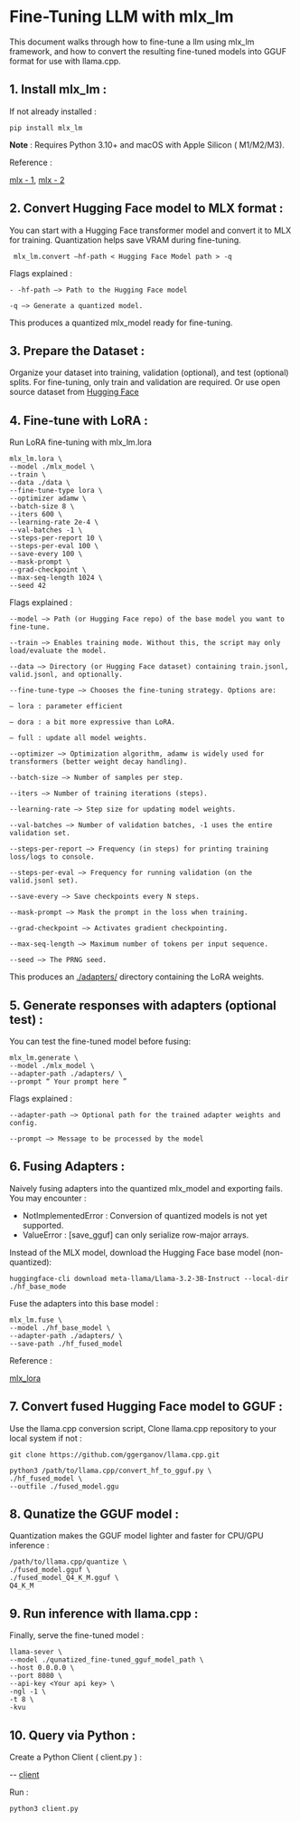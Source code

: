 # Fine-Tuning LLM with mlx_lm

This document walks through how to fine-tune a llm using mlx_lm framework, and how to convert the resulting fine-tuned models into GGUF format for use with llama.cpp.

## 1. Install mlx_lm :

If not already installed :

    pip install mlx_lm

**Note** : Requires Python 3.10+ and macOS with Apple Silicon ( M1/M2/M3).

Reference :

[mlx - 1](https://github.com/ml-explore/mlx/blob/main/README.md),
[mlx - 2](https://ml-explore.github.io/mlx/build/html/index.html#)

## 2. Convert Hugging Face model to MLX format :

You can start with a Hugging Face transformer model and convert it to MLX for training. Quantization helps save VRAM during fine-tuning.

     mlx_lm.convert —hf-path < Hugging Face Model path > -q

Flags explained :

`- -hf-path —> Path to the Hugging Face model`

`-q —> Generate a quantized model.`

This produces a quantized mlx_model ready for fine-tuning.

## 3. Prepare the Dataset :

Organize your dataset into training, validation (optional), and test (optional) splits. For fine-tuning, only train and validation are required. Or use open source dataset from [Hugging Face](https://huggingface.co/datasets)

## 4. Fine-tune with LoRA : 

Run LoRA fine-tuning with mlx_lm.lora

    mlx_lm.lora \
  	--model ./mlx_model \
    --train \
  	--data ./data \
  	--fine-tune-type lora \
  	--optimizer adamw \
  	--batch-size 8 \
  	--iters 600 \
    --learning-rate 2e-4 \
  	--val-batches -1 \
  	--steps-per-report 10 \
    --steps-per-eval 100 \
  	--save-every 100 \
  	--mask-prompt \
  	--grad-checkpoint \
  	--max-seq-length 1024 \
  	--seed 42

Flags explained :

`--model —> Path (or Hugging Face repo) of the base model you want to fine-tune.`

`--train —> Enables training mode. Without this, the script may only load/evaluate the model.`

`--data —> Directory (or Hugging Face dataset) containing train.jsonl, valid.jsonl, and optionally.`

`--fine-tune-type —> Chooses the fine-tuning strategy. Options are:`

 `— lora : parameter efficient`

 `— dora : a bit more expressive than LoRA.`

 `— full : update all model weights.`

`--optimizer —> Optimization algorithm, adamw is widely used for transformers (better weight decay handling).`

`--batch-size —> Number of samples per step.`

`--iters —> Number of training iterations (steps).`

`--learning-rate —> Step size for updating model weights.`

`--val-batches —> Number of validation batches, -1 uses the entire validation set.`

`--steps-per-report —> Frequency (in steps) for printing training loss/logs to console.`

`--steps-per-eval —> Frequency for running validation (on the valid.jsonl set).`

`--save-every —> Save checkpoints every N steps.`

`--mask-prompt —> Mask the prompt in the loss when training.`

`--grad-checkpoint —> Activates gradient checkpointing.`

`--max-seq-length —> Maximum number of tokens per input sequence.`

`--seed —> The PRNG seed.`

This produces an [./adapters/](https://github.com/Sudeep5663/Running-llama.cpp-Locally-on-macOS/tree/main/Fine_Tune/adapters) directory containing the LoRA weights.

## 5. Generate responses with adapters (optional test) :

You can test the fine-tuned model before fusing:

    mlx_lm.generate \
	--model ./mlx_model \
	--adapter-path ./adapters/ \
	--prompt “ Your prompt here ”

Flags explained :

`--adapter-path —> Optional path for the trained adapter weights and config.`

`--prompt —> Message to be processed by the model`

## 6. Fusing Adapters :

Naively fusing adapters into the quantized mlx_model and exporting fails. You may encounter :

* NotImplementedError : Conversion of quantized models is not yet supported.
* ValueError : [save_gguf] can only serialize row-major arrays.

Instead of the MLX model, download the Hugging Face base model (non-quantized):

    huggingface-cli download meta-llama/Llama-3.2-3B-Instruct --local-dir ./hf_base_mode

Fuse the adapters into this base model :

    mlx_lm.fuse \
	--model ./hf_base_model \
	--adapter-path ./adapters/ \
	--save-path ./hf_fused_model

Reference :

[mlx_lora](https://github.com/ml-explore/mlx-lm/blob/main/mlx_lm/LORA.md#Data)

## 7. Convert fused Hugging Face model to GGUF :

Use the llama.cpp conversion script, Clone llama.cpp repository to your local system if not :

    git clone https://github.com/ggerganov/llama.cpp.git

    python3 /path/to/llama.cpp/convert_hf_to_gguf.py \
  	./hf_fused_model \
  	--outfile ./fused_model.ggu

## 8. Qunatize the GGUF model :

Quantization makes the GGUF model lighter and faster for CPU/GPU inference :

    /path/to/llama.cpp/quantize \
  	./fused_model.gguf \
  	./fused_model_Q4_K_M.gguf \
  	Q4_K_M

## 9. Run inference with llama.cpp :

Finally, serve the fine-tuned model :

    llama-sever \
    --model ./qunatized_fine-tuned_gguf_model_path \
    --host 0.0.0.0 \
	--port 8080 \
    --api-key <Your api key> \
    -ngl -1 \
    -t 8 \
    -kvu

## 10. Query via Python :

Create a Python Client ( client.py ) :

-- [client](https://github.com/Sudeep5663/llama.cpp/blob/main/test4.py)

Run :

    python3 client.py
